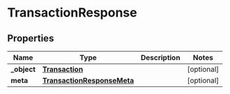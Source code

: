 
# TransactionResponse

## Properties
Name | Type | Description | Notes
------------ | ------------- | ------------- | -------------
**_object** | [**Transaction**](Transaction.md) |  |  [optional]
**meta** | [**TransactionResponseMeta**](TransactionResponseMeta.md) |  |  [optional]



